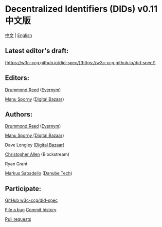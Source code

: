 # Decentralized Identifiers (DIDs) v0.11 中文版

[中文](https://github.com/zionfuo/did-spec-chinese/blob/master/did-spec-sc.md) | [English](https://github.com/zionfuo/did-spec-chinese/blob/master/did-spec.md)

## Latest editor's draft:

[https://w3c-ccg.github.io/did-spec/](https://w3c-ccg.github.io/did-spec/)

## Editors:

[Drummond Reed](https://www.linkedin.com/in/drummondreed/) ([Evernym](https://evernym.com/))

[Manu Sporny](http://manu.sporny.org/) ([Digital Bazaar](https://digitalbazaar.com/))

## Authors:

[Drummond Reed](https://www.linkedin.com/in/drummondreed/) ([Evernym](https://evernym.com/))

[Manu Sporny ](http://manu.sporny.org/)([Digital Bazaar](https://digitalbazaar.com/))

Dave Longley ([Digital Bazaar](https://digitalbazaar.com/))

[Christopher Allen](https://www.linkedin.com/in/christophera) (Blockstream)

Ryan Grant

[Markus Sabadello](https://www.linkedin.com/in/markus-sabadello-353a0821) ([Danube Tech](https://danubetech.com/))

## Participate:

[GitHub w3c-ccg/did-spec](https://github.com/w3c-ccg/did-spec/)

[File a bug](https://github.com/w3c-ccg/did-spec/issues/)
[Commit history](https://github.com/w3c-ccg/did-spec/commits/gh-pages)

[Pull requests](https://github.com/w3c-ccg/did-spec/pulls/)
